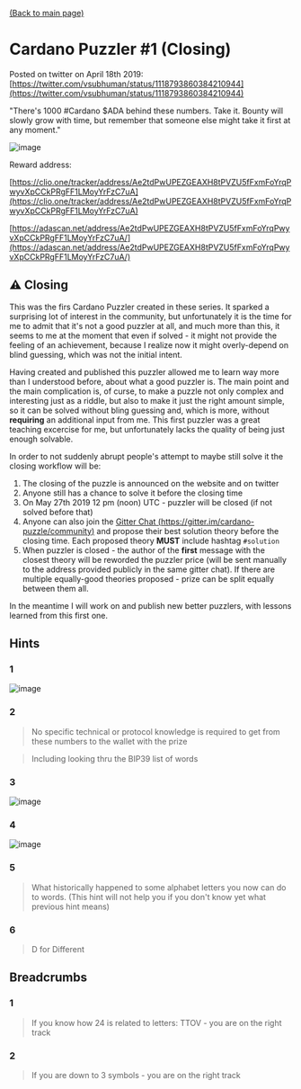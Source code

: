 [(Back to main page)](./..)

# Cardano Puzzler #1 (Closing)

Posted on twitter on April 18th 2019: [https://twitter.com/vsubhuman/status/1118793860384210944](https://twitter.com/vsubhuman/status/1118793860384210944)

"There's 1000 #Cardano $ADA behind these numbers. Take it. Bounty will slowly grow with time, but remember that someone else might take it first at any moment."

![image](https://user-images.githubusercontent.com/5585355/56515020-8a59d980-653f-11e9-82eb-0ff2ae915c9c.png)

Reward address:

[https://clio.one/tracker/address/Ae2tdPwUPEZGEAXH8tPVZU5fFxmFoYrqPwyvXpCCkPRgFF1LMoyYrFzC7uA](https://clio.one/tracker/address/Ae2tdPwUPEZGEAXH8tPVZU5fFxmFoYrqPwyvXpCCkPRgFF1LMoyYrFzC7uA)

[https://adascan.net/address/Ae2tdPwUPEZGEAXH8tPVZU5fFxmFoYrqPwyvXpCCkPRgFF1LMoyYrFzC7uA/](https://adascan.net/address/Ae2tdPwUPEZGEAXH8tPVZU5fFxmFoYrqPwyvXpCCkPRgFF1LMoyYrFzC7uA/)

## :warning: Closing

This was the firs Cardano Puzzler created in these series. It sparked a surprising lot of interest in the community, but unfortunately it is the time for me to admit that it's not a good puzzler at all, and much more than this, it seems to me at the moment that even if solved - it might not provide the feeling of an achievement, because I realize now it might overly-depend on blind guessing, which was not the initial intent.

Having created and published this puzzler allowed me to learn way more than I understood before, about what a good puzzler is. The main point and the main complication is, of curse, to make a puzzle not only complex and interesting just as a riddle, but also to make it just the right amount simple, so it can be solved without bling guessing and, which is more, without **requiring** an additional input from me. This first puzzler was a great teaching excercise for me, but unfortunately lacks the quality of being just enough solvable.

In order to not suddenly abrupt people's attempt to maybe still solve it the closing workflow will be:
1. The closing of the puzzle is announced on the website and on twitter
2. Anyone still has a chance to solve it before the closing time
3. On May 27th 2019 12 pm (noon) UTC - puzzler will be closed (if not solved before that)
4. Anyone can also join the [Gitter Chat (https://gitter.im/cardano-puzzle/community)](https://gitter.im/cardano-puzzle/community) and propose their best solution theory before the closing time. Each proposed theory **MUST** include hashtag `#solution`
5. When puzzler is closed - the author of the **first** message with the closest theory will be reworded the puzzler price (will be sent manually to the address provided publicly in the same gitter chat). If there are multiple equally-good theories proposed - prize can be split equally between them all.

In the meantime I will work on and publish new better puzzlers, with lessons learned from this first one.

## Hints

### 1

![image](https://user-images.githubusercontent.com/5585355/56515148-e3297200-653f-11e9-86a8-67e2ae81e07f.png)

### 2

> No specific technical or protocol knowledge is required to get from these numbers to the wallet with the prize

> Including looking thru the BIP39 list of words

### 3

![image](https://user-images.githubusercontent.com/5585355/56515210-0b18d580-6540-11e9-99e4-30998d7f2418.png)

### 4

![image](https://user-images.githubusercontent.com/5585355/56515244-1d930f00-6540-11e9-8710-34e470546c7a.png)

### 5

> What historically happened to some alphabet letters you now can do to words. (This hint will not help you if you don't know yet what previous hint means)

### 6

> D for Different

## Breadcrumbs

### 1

> If you know how 24 is related to letters: TTOV - you are on the right track

### 2

> If you are down to 3 symbols - you are on the right track
